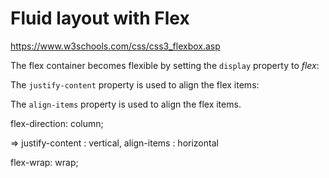 # Fluid layout with Flex

https://www.w3schools.com/css/css3_flexbox.asp



The flex container becomes flexible by setting the `display` property to *flex*:



The `justify-content` property is used to align the flex items:



The `align-items` property is used to align the flex items.



flex-direction: column;

=> justify-content : vertical, align-items : horizontal



flex-wrap: wrap;

